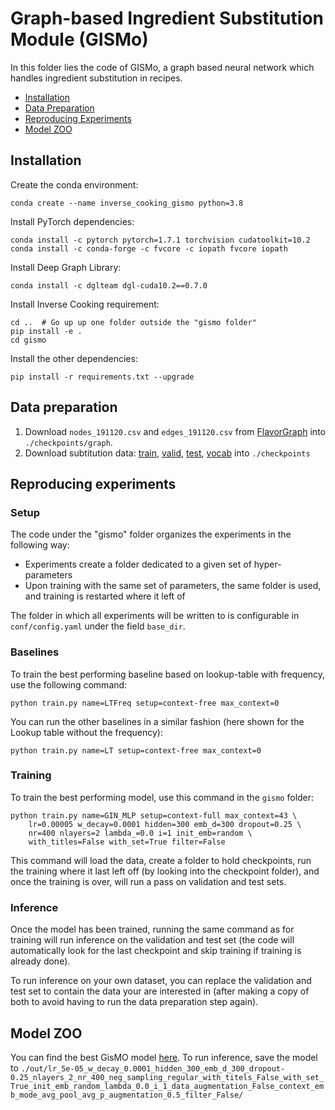 # Graph-based Ingredient Substitution Module (GISMo)

In this folder lies the code of GISMo, a graph based neural network which handles ingredient substitution in recipes.

- [Installation](#Installation)
- [Data Preparation](#Data-preparation)
- [Reproducing Experiments](#Reproducing-experiments)
- [Model ZOO](#Model-ZOO)

## Installation

Create the conda environment:

    conda create --name inverse_cooking_gismo python=3.8

Install PyTorch dependencies:

    conda install -c pytorch pytorch=1.7.1 torchvision cudatoolkit=10.2
    conda install -c conda-forge -c fvcore -c iopath fvcore iopath

Install Deep Graph Library:

    conda install -c dglteam dgl-cuda10.2==0.7.0

Install Inverse Cooking requirement:

    cd ..  # Go up up one folder outside the "gismo folder"
    pip install -e .
    cd gismo

Install the other dependencies:

    pip install -r requirements.txt --upgrade


## Data preparation


1. Download ```nodes_191120.csv``` and ```edges_191120.csv``` from [FlavorGraph](https://github.com/lamypark/FlavorGraph/tree/master/input) into ```./checkpoints/graph```.
2. Download subtitution data: [train](https://dl.fbaipublicfiles.com/gismo/train_comments_subs.pkl), [valid](https://dl.fbaipublicfiles.com/gismo/val_comments_subs.pkl), [test](https://dl.fbaipublicfiles.com/gismo/test_comments_subs.pkl), [vocab](https://dl.fbaipublicfiles.com/gismo/vocab_ingrs.pkl) into ```./checkpoints```


## Reproducing experiments

### Setup

The code under the "gismo" folder organizes the experiments in the following way:

- Experiments create a folder dedicated to a given set of hyper-parameters
- Upon training with the same set of parameters, the same folder is used, and training is restarted where it left of

The folder in which all experiments will be written to is configurable in `conf/config.yaml` under the field `base_dir`.

### Baselines

To train the best performing baseline based on lookup-table with frequency, use the following command:

    python train.py name=LTFreq setup=context-free max_context=0

You can run the other baselines in a similar fashion (here shown for the Lookup table without the frequency):

    python train.py name=LT setup=context-free max_context=0


### Training

To train the best performing model, use this command in the `gismo` folder:

```
python train.py name=GIN_MLP setup=context-full max_context=43 \
    lr=0.00005 w_decay=0.0001 hidden=300 emb_d=300 dropout=0.25 \
    nr=400 nlayers=2 lambda_=0.0 i=1 init_emb=random \
    with_titles=False with_set=True filter=False
```

This command will load the data, create a folder to hold checkpoints, run the training where it last left off (by looking into the checkpoint folder), and once the training is over, will run a pass on validation and test sets.

### Inference

Once the model has been trained, running the same command as for training will run inference on the validation and test set (the code will automatically look for the last checkpoint and skip training if training is already done).  

To run inference on your own dataset, you can replace the validation and test set to contain the data your are interested in (after making a copy of both to avoid having to run the data preparation step again).

## Model ZOO

You can find the best GisMO model [here](https://dl.fbaipublicfiles.com/gismo/best_model.chkpnt). To run inference, save the model to ```./out/lr_5e-05_w_decay_0.0001_hidden_300_emb_d_300_dropout-0.25_nlayers_2_nr_400_neg_sampling_regular_with_titels_False_with_set_True_init_emb_random_lambda_0.0_i_1_data_augmentation_False_context_emb_mode_avg_pool_avg_p_augmentation_0.5_filter_False/```


